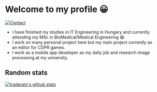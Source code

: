 # Welcome to my profile 😀

[![Contact](https://img.shields.io/badge/Contact-&#128231;-blue.svg)](mailto:hambalko.bence@gmail.com)

- I have finished my studies in IT Engineering in Hungary and currently attending my MSc in BioMedical/Medical Engineering 😷
- I work on many personal project here but my main project currently as an editor for CDPR games.
- I work as a mobile app developer as my daily job and research image processing at my university.
## Random stats

[![traderain's github stats](https://github-readme-stats.vercel.app/api?username=traderain)](https://github.com/anuraghazra/github-readme-stats)
